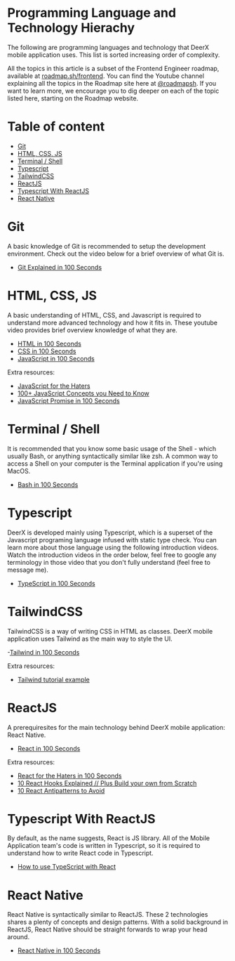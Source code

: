 # Programming Language and Technology Hierachy

The following are programming languages and technology that DeerX mobile application uses. This list is sorted increasing order of complexity.

All the topics in this article is a subset of the Frontend Engineer roadmap, available at [roadmap.sh/frontend](https://roadmap.sh/frontend). You can find the Youtube channel explaining all the topics in the Roadmap site here at [@roadmapsh](https://www.youtube.com/@roadmapsh). If you want to learn more, we encourage you to dig deeper on each of the topic listed here, starting on the Roadmap website.

# Table of content

- [Git](#git)
- [HTML, CSS, JS](#html-css-js)
- [Terminal / Shell](#terminal--shell)
- [Typescript](#typescript)
- [TailwindCSS](#tailwindcss)
- [ReactJS](#reactjs)
- [Typescript With ReactJS](#typescript-with-reactjs)
- [React Native](#react-native)

# Git

A basic knowledge of Git is recommended to setup the development environment. Check out the video below for a brief overview of what Git is.

- [Git Explained in 100 Seconds](https://www.youtube.com/watch?v=hwP7WQkmECE)

# HTML, CSS, JS

A basic understanding of HTML, CSS, and Javascript is required to understand more advanced technology and how it fits in. These youtube video provides brief overview knowledge of what they are.

- [HTML in 100 Seconds](https://www.youtube.com/watch?v=ok-plXXHlWw)
- [CSS in 100 Seconds](https://www.youtube.com/watch?v=OEV8gMkCHXQ)
- [JavaScript in 100 Seconds](https://www.youtube.com/watch?v=DHjqpvDnNGE)

Extra resources:

- [JavaScript for the Haters](https://www.youtube.com/watch?v=aXOChLn5ZdQ&t=24s)
- [100+ JavaScript Concepts you Need to Know](https://www.youtube.com/watch?v=lkIFF4maKMU)
- [JavaScript Promise in 100 Seconds](https://www.youtube.com/watch?v=RvYYCGs45L4)

# Terminal / Shell

It is recommended that you know some basic usage of the Shell - which usually Bash, or anything syntactically similar like zsh. A common way to access a Shell on your computer is the Terminal application if you're using MacOS.

- [Bash in 100 Seconds](https://www.youtube.com/watch?v=I4EWvMFj37g)

# Typescript

DeerX is developed mainly using Typescript, which is a superset of the Javascript programing language infused with static type check. You can learn more about those language using the following introduction videos. Watch the introduction videos in the order below, feel free to google any terminology in those video that you don't fully understand (feel free to message me).

- [TypeScript in 100 Seconds](https://www.youtube.com/watch?v=zQnBQ4tB3ZA)

# TailwindCSS

TailwindCSS is a way of writing CSS in HTML as classes. DeerX mobile application uses Tailwind as the main way to style the UI.

-[Tailwind in 100 Seconds](https://www.youtube.com/watch?v=mr15Xzb1Ook)

Extra resources:

- [Tailwind tutorial example](https://www.youtube.com/watch?v=pfaSUYaSgRo)

# ReactJS

A prerequiresites for the main technology behind DeerX mobile application: React Native.

- [React in 100 Seconds](https://www.youtube.com/watch?v=Tn6-PIqc4UM&t=1s)

Extra resources:

- [React for the Haters in 100 Seconds](https://www.youtube.com/watch?v=HyWYpM_S-2c)
- [10 React Hooks Explained // Plus Build your own from Scratch](https://www.youtube.com/watch?v=TNhaISOUy6Q)
- [10 React Antipatterns to Avoid](https://www.youtube.com/watch?v=b0IZo2Aho9Y)

# Typescript With ReactJS

By default, as the name suggests, React is JS library. All of the Mobile Application team's code is written in Typescript, so it is required to understand how to write React code in Typescript.

- [How to use TypeScript with React](https://www.youtube.com/watch?v=ydkQlJhodio&t=1s)

# React Native

React Native is syntactically similar to ReactJS. These 2 technologies shares a plenty of concepts and design patterns. With a solid background in ReactJS, React Native should be straight forwards to wrap your head around.

- [React Native in 100 Seconds](https://www.youtube.com/watch?v=gvkqT_Uoahw)
